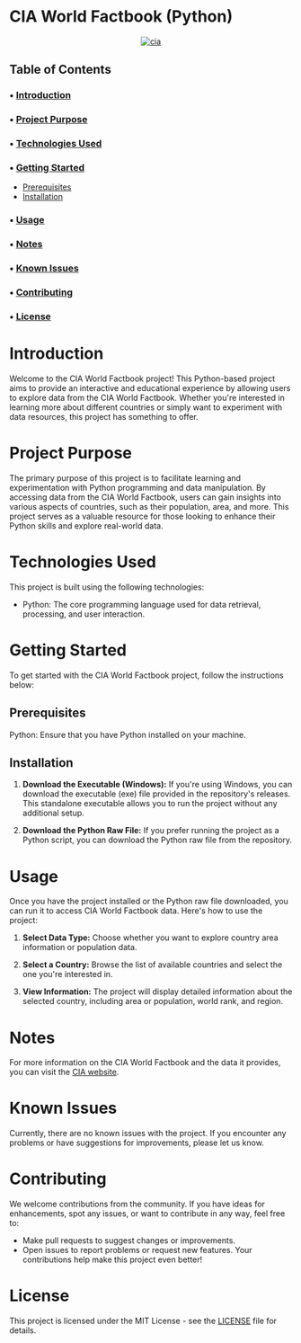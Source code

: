 # CIA World Factbook (Python)
<div align="center">
	<a href="https://github.com/BotEverything"><img src="[https://cdn.discordapp.com/attachments/908669547459018825/914122544351707206/unknown.png](https://cdn.discordapp.com/attachments/1147073508833251348/1148133489808523374/CIA2.png)" alt="cia" /></a>
</div>


## Table of Contents
### • [Introduction](#Introduction)
### • [Project Purpose](#project-purpose)
### • [Technologies Used](#technologies-used)
### • [Getting Started](#getting-started)
- [Prerequisites](#Prerequisites)
- [Installation](#Installation)
### • [Usage](#Usage)
### • [Notes](#Notes)
### • [Known Issues](#known-issues)
### • [Contributing](#Contributing)
### • [License](#License)


# Introduction
Welcome to the CIA World Factbook project! This Python-based project aims to provide an interactive and educational experience by allowing users to explore data from the CIA World Factbook. Whether you're interested in learning more about different countries or simply want to experiment with data resources, this project has something to offer.

# Project Purpose
The primary purpose of this project is to facilitate learning and experimentation with Python programming and data manipulation. By accessing data from the CIA World Factbook, users can gain insights into various aspects of countries, such as their population, area, and more. This project serves as a valuable resource for those looking to enhance their Python skills and explore real-world data.

# Technologies Used
This project is built using the following technologies:

- Python: The core programming language used for data retrieval, processing, and user interaction.

# Getting Started
To get started with the CIA World Factbook project, follow the instructions below:

## Prerequisites
Python: Ensure that you have Python installed on your machine.
## Installation
1. **Download the Executable (Windows):** If you're using Windows, you can download the executable (exe) file provided in the repository's releases. This standalone executable allows you to run the project without any additional setup.

2. **Download the Python Raw File:** If you prefer running the project as a Python script, you can download the Python raw file from the repository.

# Usage
Once you have the project installed or the Python raw file downloaded, you can run it to access CIA World Factbook data. Here's how to use the project:

1. **Select Data Type:** Choose whether you want to explore country area information or population data.

2. **Select a Country:** Browse the list of available countries and select the one you're interested in.

3. **View Information:** The project will display detailed information about the selected country, including area or population, world rank, and region.

# Notes
For more information on the CIA World Factbook and the data it provides, you can visit the [CIA website](https://www.cia.gov/the-world-factbook/).
# Known Issues
Currently, there are no known issues with the project. If you encounter any problems or have suggestions for improvements, please let us know.
# Contributing
We welcome contributions from the community. If you have ideas for enhancements, spot any issues, or want to contribute in any way, feel free to:

- Make pull requests to suggest changes or improvements.
- Open issues to report problems or request new features.
Your contributions help make this project even better!

# License
This project is licensed under the MIT License - see the [LICENSE](https://github.com/BotEverything/CIA-World-Factbook/blob/main/LICENSE) file for details.


